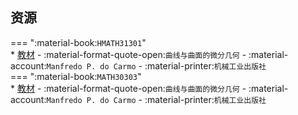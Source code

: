 ## 资源  
=== ":material-book:`HMATH31301`"  
    * [教材](https://api.mir6.com/api/lanzou?url=https://cqu-openlib.lanzout.com/il38C276jzrc&down=true) - :material-format-quote-open:`曲线与曲面的微分几何` - :material-account:`Manfredo P. do Carmo` - :material-printer:`机械工业出版社`  
=== ":material-book:`MATH30303`"  
    * [教材](https://api.mir6.com/api/lanzou?url=https://cqu-openlib.lanzout.com/il38C276jzrc&down=true) - :material-format-quote-open:`曲线与曲面的微分几何` - :material-account:`Manfredo P. do Carmo` - :material-printer:`机械工业出版社`  